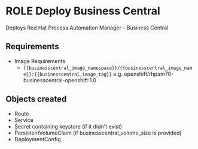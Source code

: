 # ROLE Deploy Business Central

Deploys Red Hat Process Automation Manager - Business Central

## Requirements

* Image Requirements
  * `{{businesscentral_image_namespace}}/{{businesscentral_image_name}}:{{businesscentral_image_tag}}` e.g. openshift/rhpam70-businesscentral-openshift:1.0

## Objects created

* Route
* Service
* Secret containing keystore (if it didn't exist)
* PersistentVolumeClaim (if businesscentral_volume_size is provided)
* DeploymentConfig
